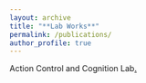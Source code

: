 ```yaml
---
layout: archive
title: "**Lab Works**"
permalink: /publications/
author_profile: true
---
```

 
Action Control and Cognition Lab<u><a href="{{https://actioncontrolcognitionlaboratory.wordpress.com/}}"></a>.</u>

